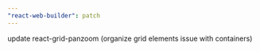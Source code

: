 ```yaml
---
"react-web-builder": patch
---
```


update react-grid-panzoom (organize grid elements issue with containers)
